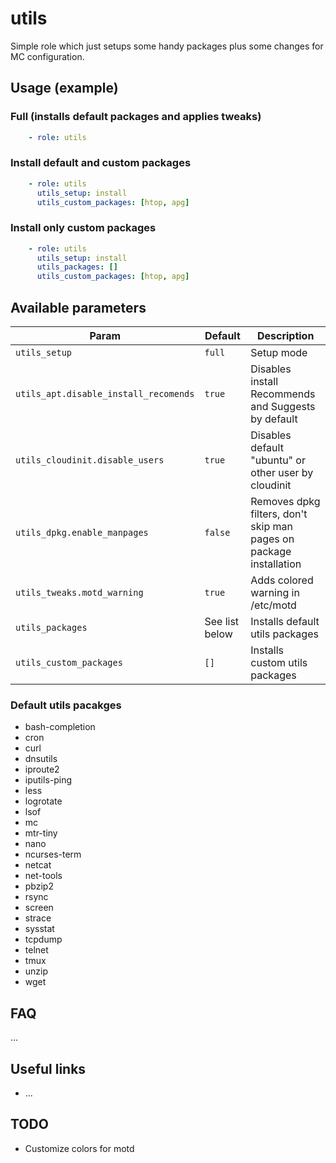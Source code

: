 # utils

Simple role which just setups some handy packages plus some changes for MC configuration.

## Usage (example)

### Full (installs default packages and applies tweaks)

```yaml
    - role: utils
```

### Install default and custom packages

```yaml
    - role: utils
      utils_setup: install
      utils_custom_packages: [htop, apg]
```

### Install only custom packages

```yaml
    - role: utils
      utils_setup: install
      utils_packages: []
      utils_custom_packages: [htop, apg]
```

## Available parameters

| Param | Default | Description |
| -------- | -------- | -------- |
| `utils_setup` | `full` | Setup mode |
| `utils_apt.disable_install_recomends` | `true` | Disables install Recommends and Suggests by default |
| `utils_cloudinit.disable_users` | `true` | Disables default "ubuntu" or other user by cloudinit |
| `utils_dpkg.enable_manpages` | `false` | Removes dpkg filters, don't skip man pages on package installation |
| `utils_tweaks.motd_warning` | `true` | Adds colored warning in /etc/motd |
| `utils_packages` | See list below | Installs default utils packages |
| `utils_custom_packages` | `[]` | Installs custom utils packages |

### Default utils pacakges

- bash-completion
- cron
- curl
- dnsutils
- iproute2
- iputils-ping
- less
- logrotate
- lsof
- mc
- mtr-tiny
- nano
- ncurses-term
- netcat
- net-tools
- pbzip2
- rsync
- screen
- strace
- sysstat
- tcpdump
- telnet
- tmux
- unzip
- wget

## FAQ

...

## Useful links

- ...

## TODO

- Customize colors for motd
